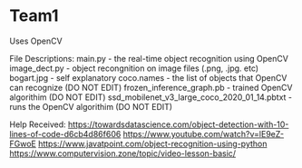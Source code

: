 # Team1

Uses OpenCV

File Descriptions:
main.py -  the real-time object recognition using OpenCV 
image_dect.py - object recongnition on image files (.png, .jpg. etc) 
bogart.jpg - self explanatory
coco.names - the list of objects that OpenCV can recognize (DO NOT EDIT) 
frozen_inference_graph.pb - trained OpenCV algorithim (DO NOT EDIT) 
ssd_mobilenet_v3_large_coco_2020_01_14.pbtxt - runs the OpenCV algorithim (DO NOT EDIT) 

Help Received:
https://towardsdatascience.com/object-detection-with-10-lines-of-code-d6cb4d86f606
https://www.youtube.com/watch?v=lE9eZ-FGwoE
https://www.javatpoint.com/object-recognition-using-python
https://www.computervision.zone/topic/video-lesson-basic/
